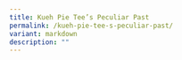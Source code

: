 ```yaml
---
title: Kueh Pie Tee’s Peculiar Past
permalink: /kueh-pie-tee-s-peculiar-past/
variant: markdown
description: ""
---
```

